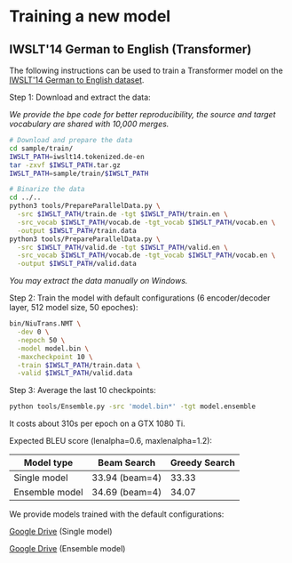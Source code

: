 # Training a new model

## IWSLT'14 German to English (Transformer)

The following instructions can be used to train a Transformer model on the [IWSLT'14 German to English dataset](http://workshop2014.iwslt.org/downloads/proceeding.pdf).

Step 1: Download and extract the data:

*We provide the bpe code for better reproducibility, the source and target vocabulary are shared with 10,000 merges.*

```bash
# Download and prepare the data
cd sample/train/
IWSLT_PATH=iwslt14.tokenized.de-en
tar -zxvf $IWSLT_PATH.tar.gz
IWSLT_PATH=sample/train/$IWSLT_PATH

# Binarize the data
cd ../..
python3 tools/PrepareParallelData.py \
  -src $IWSLT_PATH/train.de -tgt $IWSLT_PATH/train.en \
  -src_vocab $IWSLT_PATH/vocab.de -tgt_vocab $IWSLT_PATH/vocab.en \
  -output $IWSLT_PATH/train.data
python3 tools/PrepareParallelData.py \
  -src $IWSLT_PATH/valid.de -tgt $IWSLT_PATH/valid.en \
  -src_vocab $IWSLT_PATH/vocab.de -tgt_vocab $IWSLT_PATH/vocab.en \
  -output $IWSLT_PATH/valid.data
```
*You may extract the data manually on Windows.*


Step 2: Train the model with default configurations 
(6 encoder/decoder layer, 512 model size, 50 epoches):

```bash
bin/NiuTrans.NMT \
  -dev 0 \
  -nepoch 50 \
  -model model.bin \
  -maxcheckpoint 10 \
  -train $IWSLT_PATH/train.data \
  -valid $IWSLT_PATH/valid.data
```

Step 3: Average the last 10 checkpoints:

```bash
python tools/Ensemble.py -src 'model.bin*' -tgt model.ensemble
```

It costs about 310s per epoch on a GTX 1080 Ti.

Expected BLEU score (lenalpha=0.6, maxlenalpha=1.2):

| Model type      | Beam Search     | Greedy Search   |
| --------------- | --------------- | --------------- |
| Single model    | 33.94 (beam=4)  | 33.33    |
| Ensemble model  | 34.69 (beam=4)  | 34.07    |

We provide models trained with the default configurations:

[Google Drive](https://drive.google.com/file/d/1A5Z40lAWCxO54zJ2VFHQLT_AaI00J6bj) (Single model)

[Google Drive](https://drive.google.com/file/d/1NOafDYtlnYJFMop5PEhO6gICSUXN9hy9) (Ensemble model)